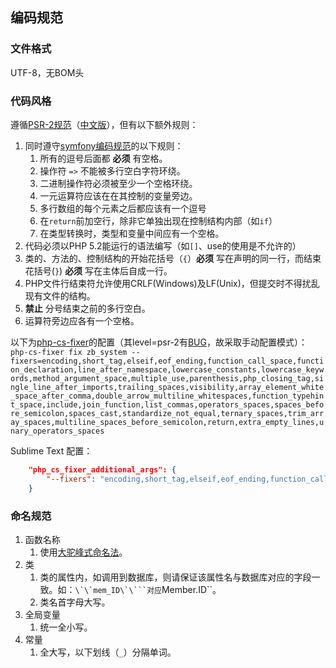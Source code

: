 ## 编码规范

### 文件格式

UTF-8，无BOM头

### 代码风格

遵循[PSR-2规范](http://www.php-fig.org/psr/psr-2/)（[中文版](https://github.com/PizzaLiu/PHP-FIG/blob/master/PSR-2-coding-style-guide-cn.md)），但有以下额外规则：

1. 同时遵守[symfony编码规范](http://symfony.com/doc/current/contributing/code/standards.html)的以下规则：
    1. 所有的逗号后面都 **必须** 有空格。
    2. 操作符 ``=>`` 不能被多行空白字符环绕。
    3. 二进制操作符必须被至少一个空格环绕。
    4. 一元运算符应该在在其控制的变量旁边。
    5. 多行数组的每个元素之后都应该有一个逗号
    6. 在``return``前加空行，除非它单独出现在控制结构内部（如``if``）
    7. 在类型转换时，类型和变量中间应有一个空格。
2. 代码必须以PHP 5.2能运行的语法编写（如``[]``、use的使用是不允许的）
3. 类的、方法的、控制结构的开始花括号（``{``）**必须** 写在声明的同一行，而结束花括号(``}``) **必须** 写在主体后自成一行。
4. PHP文件行结束符允许使用CRLF(Windows)及LF(Unix)，但提交时不得扰乱现有文件的结构。
5. **禁止** 分号结束之前的多行空白。
6. 运算符旁边应各有一个空格。

以下为[php-cs-fixer](https://github.com/FriendsOfPHP/PHP-CS-Fixer)的配置（其level=psr-2有[BUG](https://github.com/FriendsOfPHP/PHP-CS-Fixer/issues/1887)，故采取手动配置模式）：
``php-cs-fixer fix zb_system --fixers=encoding,short_tag,elseif,eof_ending,function_call_space,function_declaration,line_after_namespace,lowercase_constants,lowercase_keywords,method_argument_space,multiple_use,parenthesis,php_closing_tag,single_line_after_imports,trailing_spaces,visibility,array_element_white_space_after_comma,double_arrow_multiline_whitespaces,function_typehint_space,include,join_function,list_commas,operators_spaces,spaces_before_semicolon,spaces_cast,standardize_not_equal,ternary_spaces,trim_array_spaces,multiline_spaces_before_semicolon,return,extra_empty_lines,unary_operators_spaces``

Sublime Text 配置：
```json
    "php_cs_fixer_additional_args": {
        "--fixers": "encoding,short_tag,elseif,eof_ending,function_call_space,function_declaration,line_after_namespace,lowercase_constants,lowercase_keywords,method_argument_space,multiple_use,parenthesis,php_closing_tag,single_line_after_imports,trailing_spaces,visibility,array_element_white_space_after_comma,double_arrow_multiline_whitespaces,function_typehint_space,include,join_function,list_commas,operators_spaces,spaces_before_semicolon,spaces_cast,standardize_not_equal,ternary_spaces,trim_array_spaces,multiline_spaces_before_semicolon,return,extra_empty_lines,unary_operators_space"
    }
```

### 命名规范

1. 函数名称
    1. 使用[大驼峰式命名法](https://zh.wikipedia.org/wiki/%E9%A7%9D%E5%B3%B0%E5%BC%8F%E5%A4%A7%E5%B0%8F%E5%AF%AB)。
2. 类
    1. 类的属性内，如调用到数据库，则请保证该属性名与数据库对应的字段一致。如：``\`\`mem_ID\`\```对应``Member.ID``。
    2. 类名首字母大写。
3. 全局变量
    1. 统一全小写。
4. 常量
    1. 全大写，以下划线（``_``）分隔单词。